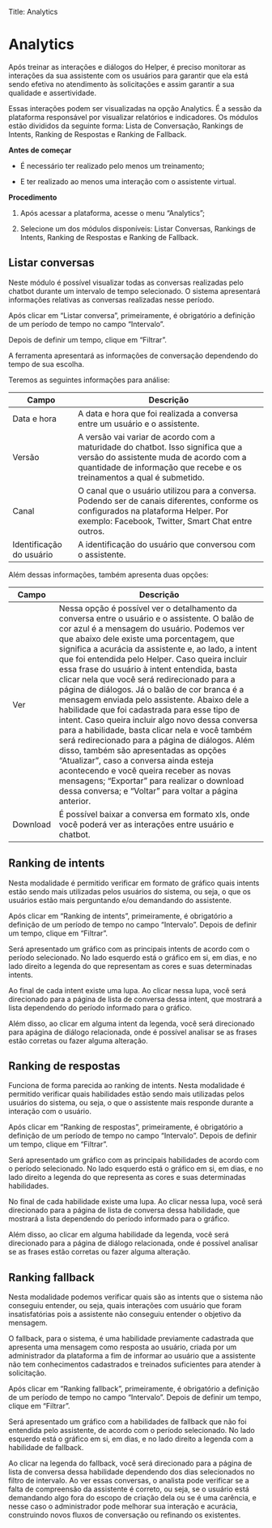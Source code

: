 Title: Analytics

# Analytics

Após treinar as interações e diálogos do Helper, é preciso monitorar as interações da sua assistente com os usuários para garantir que ela está sendo efetiva no atendimento às solicitações e assim garantir a sua qualidade e assertividade. 

Essas interações podem ser visualizadas na opção Analytics. É a sessão da plataforma responsável por visualizar relatórios e indicadores. Os módulos estão divididos da seguinte forma: Lista de Conversação, Rankings de Intents, Ranking de Respostas e Ranking de Fallback.

**Antes de começar**

- É necessário ter realizado pelo menos um treinamento;

- E ter realizado ao menos uma interação com o assistente virtual.

**Procedimento**

1.  Após acessar a plataforma, acesse o menu “Analytics”;

2.  Selecione um dos módulos disponíveis: Listar Conversas, Rankings de Intents, Ranking de Respostas e Ranking de Fallback.

## Listar conversas

Neste módulo é possível visualizar todas as conversas realizadas pelo chatbot durante um intervalo de tempo selecionado. O sistema apresentará informações relativas as conversas realizadas nesse período.

Após clicar em “Listar conversa”, primeiramente, é obrigatório a definição de um período de tempo no campo “Intervalo”.

Depois de definir um tempo, clique em “Filtrar”.

A ferramenta apresentará as informações de conversação dependendo do tempo de sua escolha.

Teremos as seguintes informações para análise:

|Campo|Descrição|
|-|-|
| Data e hora| A data e hora que foi realizada a conversa entre um usuário e o assistente.|
| Versão| A versão vai variar de acordo com a maturidade do chatbot. Isso significa que a versão do assistente muda de acordo com a quantidade de informação que recebe e os treinamentos a qual é submetido. |
| Canal| O canal que o usuário utilizou para a conversa. Podendo ser de canais diferentes, conforme os configurados na plataforma Helper. Por exemplo: Facebook, Twitter, Smart Chat entre outros.|
| Identificação do usuário | A identificação do usuário que conversou com o assistente.|


Além dessas informações, também apresenta duas opções:

|Campo|Descrição|
|-|-|
| Ver| Nessa opção é possível ver o detalhamento da conversa entre o usuário e o assistente. O balão de cor azul é a mensagem do usuário. Podemos ver que abaixo dele existe uma porcentagem, que significa a acurácia da assistente e, ao lado, a intent que foi entendida pelo Helper. Caso queira incluir essa frase do usuário à intent entendida, basta clicar nela que você será redirecionado para a página de diálogos. Já o balão de cor branca é a mensagem enviada pelo assistente. Abaixo dele a habilidade que foi cadastrada para esse tipo de intent. Caso queira incluir algo novo dessa conversa para a habilidade, basta clicar nela e você também será redirecionado para a página de diálogos. Além disso, também são apresentadas as opções “Atualizar”, caso a conversa ainda esteja acontecendo e você queira receber as novas mensagens; “Exportar” para realizar o download dessa conversa; e “Voltar” para voltar a página anterior. |
| Download | É possível baixar a conversa em formato xls, onde você poderá ver as interações entre usuário e chatbot.|


## Ranking de intents

Nesta modalidade é permitido verificar em formato de gráfico quais intents estão sendo mais utilizadas pelos usuários do sistema, ou seja, o que os usuários estão mais perguntando e/ou demandando do assistente.

Após clicar em “Ranking de intents”, primeiramente, é obrigatório a definição de um período de tempo no campo “Intervalo”. Depois de definir um tempo, clique em “Filtrar”.

Será apresentado um gráfico com as principais intents de acordo com o período selecionado. No lado esquerdo está o gráfico em si, em dias, e no lado direito a legenda do que representam as cores e suas determinadas intents.

Ao final de cada intent existe uma lupa. Ao clicar nessa lupa, você será direcionado para a página de lista de conversa dessa intent, que mostrará a lista dependendo do período informado para o gráfico.

Além disso, ao clicar em alguma intent da legenda, você será direcionado para apágina de diálogo relacionada, onde é possível analisar se as frases estão corretas ou fazer alguma alteração.

## Ranking de respostas

Funciona de forma parecida ao ranking de intents. Nesta modalidade é permitido verificar quais habilidades estão sendo mais utilizadas pelos usuários do sistema, ou seja, o que o assistente mais responde durante a interação com o usuário.

Após clicar em “Ranking de respostas”, primeiramente, é obrigatório a definição de um período de tempo no campo “Intervalo”. Depois de definir um tempo, clique em “Filtrar”.

Será apresentado um gráfico com as principais habilidades de acordo com o período selecionado. No lado esquerdo está o gráfico em si, em dias, e no lado direito a legenda do que representa as cores e suas determinadas habilidades.

No final de cada habilidade existe uma lupa. Ao clicar nessa lupa, você será direcionado para a página de lista de conversa dessa habilidade, que mostrará a lista dependendo do período informado para o gráfico.

Além disso, ao clicar em alguma habilidade da legenda, você será direcionado para a página de diálogo relacionada, onde é possível analisar se as frases estão corretas ou fazer alguma alteração.

## Ranking fallback

Nesta modalidade podemos verificar quais são as intents que o sistema não conseguiu entender, ou seja, quais interações com usuário que foram insatisfatórias pois a assistente não conseguiu entender o objetivo da mensagem.

O fallback, para o sistema, é uma habilidade previamente cadastrada que apresenta uma mensagem como resposta ao usuário, criada por um administrador da plataforma a fim de informar ao usuário que a assistente não tem conhecimentos cadastrados e treinados suficientes para atender à solicitação.

Após clicar em “Ranking fallback”, primeiramente, é obrigatório a definição de um período de tempo no campo “Intervalo”. Depois de definir um tempo, clique em “Filtrar”.

Será apresentado um gráfico com a habilidades de fallback que não foi entendida pelo assistente, de acordo com o período selecionado. No lado esquerdo está o gráfico em si, em dias, e no lado direito a legenda com a habilidade de fallback.

Ao clicar na legenda do fallback, você será direcionado para a página de lista de conversa dessa habilidade dependendo dos dias selecionados no filtro de intervalo. Ao ver essas conversas, o analista pode verificar se a falta de compreensão da assistente é correto, ou seja, se o usuário está demandando algo fora do escopo de criação dela ou se é uma carência, e nesse caso o administrador pode melhorar sua interação e acurácia, construindo novos fluxos de conversação ou refinando os existentes.

